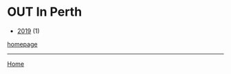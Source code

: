 # OUT In Perth

  * [2019](./out-in-perth-2019.md) (1)

[homepage](https://www.outinperth.com/)

----

[Home](../index.md)
